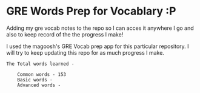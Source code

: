 # GRE Words Prep for Vocablary :P
Adding my gre vocab notes to the repo so I can acces it anywhere I go and also to keep record of the the progress I make!

I used the magoosh's GRE Vocab prep app for this particular repository. I will try to keep updating this repo for as much progress I make.

```
The Total words learned - 

    Common words - 153
    Basic words -
    Advanced words -